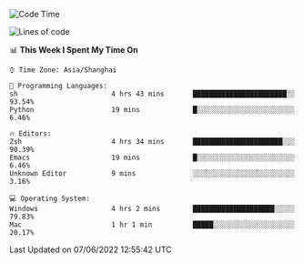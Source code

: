 <!--START_SECTION:waka-->
![Code Time](http://img.shields.io/badge/Code%20Time-718%20hrs%2040%20mins-blue)

![Lines of code](https://img.shields.io/badge/From%20Hello%20World%20I%27ve%20Written-22%20Thousand%20lines%20of%20code-blue)

📊 **This Week I Spent My Time On** 

```text
⌚︎ Time Zone: Asia/Shanghai

💬 Programming Languages: 
sh                       4 hrs 43 mins       ███████████████████████░░   93.54% 
Python                   19 mins             █░░░░░░░░░░░░░░░░░░░░░░░░   6.46%

🔥 Editors: 
Zsh                      4 hrs 34 mins       ██████████████████████░░░   90.39% 
Emacs                    19 mins             █░░░░░░░░░░░░░░░░░░░░░░░░   6.46% 
Unknown Editor           9 mins              ░░░░░░░░░░░░░░░░░░░░░░░░░   3.16%

💻 Operating System: 
Windows                  4 hrs 2 mins        ████████████████████░░░░░   79.83% 
Mac                      1 hr 1 min          █████░░░░░░░░░░░░░░░░░░░░   20.17%

```


 Last Updated on 07/06/2022 12:55:42 UTC
<!--END_SECTION:waka-->
